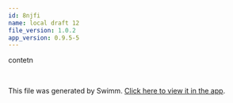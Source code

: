 ```yaml
---
id: 8njfi
name: local draft 12
file_version: 1.0.2
app_version: 0.9.5-5
---
```


contetn

<br/>

This file was generated by Swimm. [Click here to view it in the app](http://localhost:5003/repos/Z2l0aHViJTNBJTNBYXplcm90aGNvcmUtd290bGslM0ElM0FtYW96U3dpbW0=/docs/8njfi).